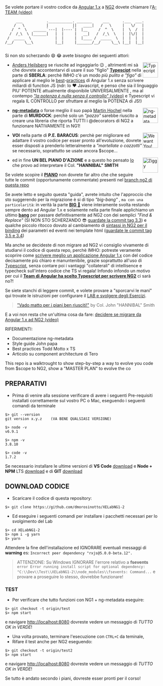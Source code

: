 Se volete portare il vostro codice da [Angular 1.x](https://angularjs.org/) a [NG2](https://angular.io/) dovete chiamare l'[A-TEAM (video)](https://www.youtube.com/watch?v=mD-69PjevyA) 
```
     ___           .___________. _______     ___      .___  ___. 
    /   \          |           ||   ____|   /   \     |   \/   | 
   /  ^  \   ______`---|  |----`|  |__     /  ^  \    |  \  /  | 
  /  /_\  \ |______|   |  |     |   __|   /  /_\  \   |  |\/|  | 
 /  _____  \           |  |     |  |____ /  _____  \  |  |  |  | 
/__/     \__\          |__|     |_______/__/     \__\ |__|  |__| 
                                                                 
```
Si non sto scherzando :smile: :joy: avete bisogno dei seguenti attori: 

<img width="50px" align="right" src="http://dm.gl/assets/typescriptLogo.png" alt="Typecript"/>

- [Anders Hejlsberg](https://twitter.com/ahejlsberg) se riuscite ad ingaggiarlo :wink: 
, altrimenti mi sà che dovrete accontentarvi di usare il suo "figlio" [**Typescipt**](https://www.typescriptlang.org/) 
nella parte di **SBERLA**: perchè IMHO c'è un modo _più pulito e "figo"_ di applicare al meglio le 
[best](https://github.com/johnpapa/angular-styleguide/blob/master/a1/README.md)-[practices](https://github.com/toddmotto/angular-styleguide) 
di Angular 1.x senza scrivere miliardi di function JS 
(ndr: Io :heart: Javascript, e penso che sia il linguaggio PIU' POTENTE attualmente disponibile UNIVERSALMENTE
, ma al contempo [_"la potenza è nulla senza il controllo"_ (video)](https://www.youtube.com/watch?v=5qanlirrRWs) 
e Typescript vi regala IL CONTROLLO per sfruttare al meglio la POTENZA di JS!)


<img width="50px" align="right" src="https://raw.githubusercontent.com/ngParty/ng-metadata/master/assets/logo/ngMetadata.png" alt="ng-metadata"/>

- [**ng-metadata**](https://github.com/ngParty/ng-metadata) o forse meglio il suo papà [Martin Hochel](https://twitter.com/martin_hotell) 
nella parte di **MURDOCK**: perchè solo un _"pazzo"_ sarebbe riuscito a creare una libreria che riporta TUTTI i @decorators di NG2 a funzionare NATIVAMENTE in NG1! 


<img height="50px" align="right" src="https://www.loc.gov/exhibits/treasures/images/tm015-th.jpg" alt="We want You!" /> 

- **VOI** nella parte di **P.E. BARACUS**: perchè per migliorare ed adattare il vostro codice per esser pronto all'evoluzione, 
dovrete esser disposti a prenderlo letteralmente a _"martellate o cazzotti"_ se necessario, soprattutto se usate ancora $scope... 


<img width="50px" align="right" src="http://www.sergiobonelli.it/userUpload/1366641829022.jpg" alt="Ziggy" /> 

- ed in fine **UN BEL PIANO D'AZIONE** e a questo ho pensato [Io](https://twitter.com/dmorosinotto) che provo ad interpretare il Col. **"HANNIBAL" SMITH** 


Se volete scopire il [**PIANO**](https://github.com/dmorosinotto/XELabNG1-2/commits/ng2) non dovrete far altro che che seguire tutte le commit (opportunamente commentate) presenti nel [branch ng2 di questa repo](https://github.com/dmorosinotto/XELabNG1-2/tree/ng2)

Se avete letto e seguito questa "guida", avrete intuito che l'approccio che sto suggerendo per la migrazione è si di tipo _"big-bang"_ 
, `ma con una particolarità`: in verità la parte [**BIG** :rocket:](https://github.com/dmorosinotto/XELabNG1-2/compare/1-typescript...2-ng-metadata)
 viene interamente svolta restando sempre dento ad Angular 1.x 
e solamente nella parte finale applichiamo un ultimo [**bang**](https://github.com/dmorosinotto/XELabNG1-2/compare/2-ng-metadata...ng2)
 per passare definitivamente ad NG2 con dei semplici _"Find & Replace"_ (SI NON STO SCHERZANDO :sunglasses: [guardate la commit tag 3.3](https://github.com/dmorosinotto/XELabNG1-2/compare/3.2...3.3)) 
e qualche piccolo ritocco dovuto al cambiamento di [sintassi in NG2 per il binding](https://angular.io/docs/ts/latest/guide/template-syntax.html#!#binding-syntax)
 dei parametri ed eventi nei template html ([guardate le commit tag 3.5 e 3.4](https://github.com/dmorosinotto/XELabNG1-2/compare/3.3...3.5))

Ma anche se decideste di non migrare ad NG2 vi consiglio vivamente di studiarvi il codice di questa repo, 
perchè IMHO: potreste veramente scoprire come [scrivere meglio un applicazione Angular 1.x](https://github.com/dmorosinotto/XELabNG1-2/compare/0-basics...1.9) 
con del codice decisamente più chiaro e manuntenibile, grazie soprattutto all'uso di [Typescript](https://github.com/dmorosinotto/XELabNG1-2/tree/1-typescript),
 senza contare poi i vantaggi "collaterali" di intellisence e typecheck sull'intero codice che TS vi regala!
Infondo infondo un motivo per cui il [**Team di Angular ha scelto Typescript per scrivere NG2**](https://vsavkin.com/writing-angular-2-in-typescript-1fa77c78d8e8#.fgkgrxv3v) ci sarà no?!

Se siete stanchi di leggere commit, e volete provare a "sporcarvi le mani" qui trovate le istruzioni per configurare il [LAB e svolgere degli Esercizi](XELab.md). 

> ["Vado matto per i piani ben riusciti!"](https://youtu.be/ROisoQ4MY5k) 
> by Col. John "HANNIBAL" Smith

E a voi non resta che un'ultima cosa da fare: [decidere se migrare da Angular 1.x ad NG2 (video)](https://youtu.be/spOBkd0P5Mc) 






RIFERIMENTI:
- Documentazione ng-metadata
- Style guide John papa
- Best practices Todd Motto x TS
- Articolo su component architecture di Tero



This repo is a walktrought to show step-by-step a way to evolve you code from $scope to NG2, show a "MASTER PLAN" to evolve the co
## PREPARATIVI
- Prima di venire alla sessione verificare di avere i seguenti Pre-requisiti 
installati correttamente sul vostro PC o Mac, eseguendo i seguenti comandi da terminale
```terminal
$> git --version
git version x.y.z    (VA BENE QUALSIASI VERSIONE)

$> node -v
v6.9.1

$> npm -v
3.8.10

$> code -v
1.7.2
```
Se necessario installare le ultime versioni di **VS Code** [download](https://code.visualstudio.com) e **Node + NPM** LTS [download](https://nodejs.org) e di **GIT** [download](https://git-scm.com/)

## DOWNLOAD CODICE

- Scaricare il codice di questa repository:
```terminal
$> git clone https://github.com/dmorosinotto/XELabNG1-2
```


- Ed eseguire i seguenti comandi per installare i pacchetti necessari per lo svolgimento del Lab
```terminal
$> cd XELabNG1-2
$> npm i -g yarn
$> yarn
```
Attendere la fine dell'installazione ed IGNORARE eventuali messaggi di **warning** es:
 ```Incorrect peer dependency "rxjs@5.0.0-beta.12".```
> ATTENZIONE: Su Windows IGNORARE l'errore relativo a **fsevents** ```error Error running install script for optional dependency: "C:\\Dev\\Test\\XELabNG1-2\\node_modules\\fsevents: Command...```
> e provare a proseguire lo stesso, dovrebbe funzionare!

### TEST
- Per verificare che tutto funzioni con NG1 + ng-metadata eseguire:
```
$> git checkout -t origin/test
$> npm start
```
e navigare [http://localhost:8080](http://localhost:8080) dovreste vedere un messaggio di *TUTTO OK in VERDE*!

- Una volta provato, terminare l'esecuzione con `CTRL+C` da teminale, 
- Rifare il test anche per NG2 eseguendo:
```terminal
$> git checkout -t origin/test2
$> npm start
```
e navigare [http://localhost:8080](http://localhost:8080) dovreste vedere un messaggio di *TUTTO OK in VERDE*!

Se tutto è andato secondo i piani, dovreste esser pronti per il corso! 